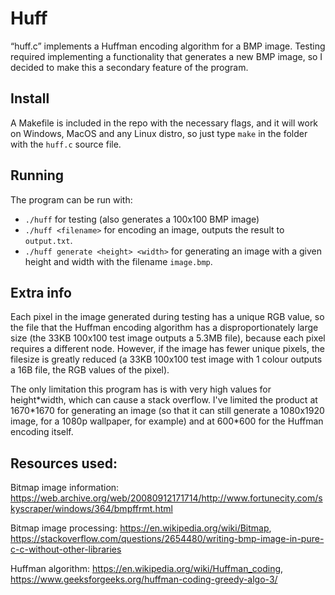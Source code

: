 # Huff

“huff.c” implements a Huffman encoding algorithm for a BMP image. Testing required implementing a functionality that generates a new BMP image, so I decided to make this a secondary feature of the program.

## Install

A Makefile is included in the repo with the necessary flags, and it will work on Windows, MacOS and any Linux distro, so just type `make` in the folder with the `huff.c` source file.

## Running

The program can be run with:
- `./huff` for testing (also generates a 100x100 BMP image)
- `./huff <filename>` for encoding an image, outputs the result to `output.txt`.
- `./huff generate <height> <width>` for generating an image with a given height and width with the filename `image.bmp`. 

## Extra info

Each pixel in the image generated during testing has a unique RGB value, so the file that the Huffman encoding algorithm has a disproportionately large size (the 33KB 100x100 test image outputs a 5.3MB file), because each pixel requires a different node. However, if the image has fewer unique pixels, the filesize is greatly reduced (a 33KB 100x100 test image with 1 colour outputs a 16B file, the RGB values of the pixel).

The only limitation this program has is with very high values for height\*width, which can cause a stack overflow. I've limited the product at 1670\*1670 for generating an image (so that it can still generate a 1080x1920 image, for a 1080p wallpaper, for example) and at 600\*600 for the Huffman encoding itself.

## Resources used:

Bitmap image information: https://web.archive.org/web/20080912171714/http://www.fortunecity.com/skyscraper/windows/364/bmpffrmt.html

Bitmap image processing: https://en.wikipedia.org/wiki/Bitmap, https://stackoverflow.com/questions/2654480/writing-bmp-image-in-pure-c-c-without-other-libraries

Huffman algorithm: https://en.wikipedia.org/wiki/Huffman_coding, https://www.geeksforgeeks.org/huffman-coding-greedy-algo-3/
